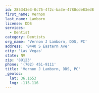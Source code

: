```yaml
---
id: 285343e3-0c75-4f2c-ba3e-4780cde83ed8
first_name: Vernon
last_name: Lamborn
license: DDS
services:
  - Dentist
category: Dentists
org_name: 'Vernon J Lamborn, DDS, PC'
address: '8440 S Eastern Ave'
city: 'Las Vegas'
state: NV
zip: '89123'
phone: '(702) 451-9111'
title: 'Vernon J Lamborn, DDS, PC'
_geoloc:
  lat: 36.1653
  lng: -115.116
---
```

